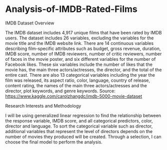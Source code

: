 # Analysis-of-IMDB-Rated-Films

IMDB Dataset Overview


The IMDB dataset includes 4,917 unique films that have been rated by IMDB users. The dataset includes 26 variables, excluding the variables for the movie title and the IMDB website link. There are 14 continuous variables describing film-specific attributes such as budget, gross revenue, duration, IMDB score, number of IMDB reviewers, number of critic reviewers, number of faces in the movie poster, and six different variables for the number of Facebook likes. These six variables include the number of likes that the movie has, the main three actors/actresses, the director, and the total of the entire cast. There are also 13 categorical variables including the year the film was released, its aspect ratio, color, language, country of release, content rating, the names of the main three actors/actresses and the director, plot keywords, and genre keywords.
Source: https://www.kaggle.com/carolzhangdc/imdb-5000-movie-dataset



Research Interests and Methodology

I will be using generalized linear regression to find the relationship between the response variable, IMDB score, and all categorical predictors, color, director and language. To sort the categorical variable such as director, additional variables that represent the level of directors depends on the number of movies they produced will be created. Through a selection, I can choose the final model to perform the analysis.
